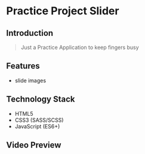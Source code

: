 # Practice Project Slider

## Introduction
> Just a Practice Application to keep fingers busy
## Features
>
- slide images

## Technology Stack
- HTML5
- CSS3 (SASS/SCSS)
- JavaScript (ES6+)

## Video Preview
